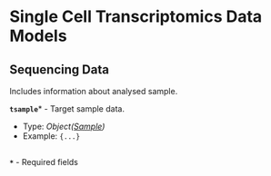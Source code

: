 # Single Cell Transcriptomics Data Models

## Sequencing Data
Includes information about analysed sample.

**`tsample`*** - Target sample data. 
- Type: _Object([Sample](api-models-sample.md))_
- Example: `{...}`

##
**`*`** - Required fields
